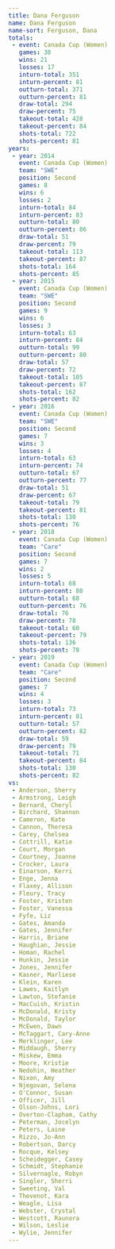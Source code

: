 ```yaml
---
title: Dana Ferguson
name: Dana Ferguson
name-sort: Ferguson, Dana
totals:
 - event: Canada Cup (Women)
   games: 38
   wins: 21
   losses: 17
   inturn-total: 351
   inturn-percent: 81
   outturn-total: 371
   outturn-percent: 81
   draw-total: 294
   draw-percent: 75
   takeout-total: 428
   takeout-percent: 84
   shots-total: 722
   shots-percent: 81
years:
 - year: 2014
   event: Canada Cup (Women)
   team: "SWE"
   position: Second
   games: 8
   wins: 6
   losses: 2
   inturn-total: 84
   inturn-percent: 83
   outturn-total: 80
   outturn-percent: 86
   draw-total: 51
   draw-percent: 79
   takeout-total: 113
   takeout-percent: 87
   shots-total: 164
   shots-percent: 85
 - year: 2015
   event: Canada Cup (Women)
   team: "SWE"
   position: Second
   games: 9
   wins: 6
   losses: 3
   inturn-total: 63
   inturn-percent: 84
   outturn-total: 99
   outturn-percent: 80
   draw-total: 57
   draw-percent: 72
   takeout-total: 105
   takeout-percent: 87
   shots-total: 162
   shots-percent: 82
 - year: 2016
   event: Canada Cup (Women)
   team: "SWE"
   position: Second
   games: 7
   wins: 3
   losses: 4
   inturn-total: 63
   inturn-percent: 74
   outturn-total: 67
   outturn-percent: 77
   draw-total: 51
   draw-percent: 67
   takeout-total: 79
   takeout-percent: 81
   shots-total: 130
   shots-percent: 76
 - year: 2018
   event: Canada Cup (Women)
   team: "Care"
   position: Second
   games: 7
   wins: 2
   losses: 5
   inturn-total: 68
   inturn-percent: 80
   outturn-total: 68
   outturn-percent: 76
   draw-total: 76
   draw-percent: 78
   takeout-total: 60
   takeout-percent: 79
   shots-total: 136
   shots-percent: 78
 - year: 2019
   event: Canada Cup (Women)
   team: "Care"
   position: Second
   games: 7
   wins: 4
   losses: 3
   inturn-total: 73
   inturn-percent: 81
   outturn-total: 57
   outturn-percent: 82
   draw-total: 59
   draw-percent: 79
   takeout-total: 71
   takeout-percent: 84
   shots-total: 130
   shots-percent: 82
vs:
 - Anderson, Sherry
 - Armstrong, Leigh
 - Bernard, Cheryl
 - Birchard, Shannon
 - Cameron, Kate
 - Cannon, Theresa
 - Carey, Chelsea
 - Cottrill, Katie
 - Court, Morgan
 - Courtney, Joanne
 - Crocker, Laura
 - Einarson, Kerri
 - Enge, Jenna
 - Flaxey, Allison
 - Fleury, Tracy
 - Foster, Kristen
 - Foster, Vanessa
 - Fyfe, Liz
 - Gates, Amanda
 - Gates, Jennifer
 - Harris, Briane
 - Haughian, Jessie
 - Homan, Rachel
 - Hunkin, Jessie
 - Jones, Jennifer
 - Kasner, Marliese
 - Klein, Karen
 - Lawes, Kaitlyn
 - Lawton, Stefanie
 - MacCuish, Kristin
 - McDonald, Kristy
 - McDonald, Taylor
 - McEwen, Dawn
 - McTaggart, Cary-Anne
 - Merklinger, Lee
 - Middaugh, Sherry
 - Miskew, Emma
 - Moore, Kristie
 - Nedohin, Heather
 - Nixon, Amy
 - Njegovan, Selena
 - O'Connor, Susan
 - Officer, Jill
 - Olson-Johns, Lori
 - Overton-Clapham, Cathy
 - Peterman, Jocelyn
 - Peters, Laine
 - Rizzo, Jo-Ann
 - Robertson, Darcy
 - Rocque, Kelsey
 - Scheidegger, Casey
 - Schmidt, Stephanie
 - Silvernagle, Robyn
 - Singler, Sherri
 - Sweeting, Val
 - Thevenot, Kara
 - Weagle, Lisa
 - Webster, Crystal
 - Westcott, Raunora
 - Wilson, Leslie
 - Wylie, Jennifer
---
```

